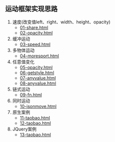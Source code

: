 ## 运动框架实现思路

1. 速度(改变值left、right、width、height、opacity)
   - [01-share.html](01-share.html)
   - [02-opacity.html](02-opacity.html)
2. 缓冲运动
   - [03-speed.html](03-speed.html)
3. 多物体运动
   - [04-moresport.html](04-moresport.html)
4. 任意值变化
   - [05-opacity.html](05-opacity.html)
   - [06-getstyle.html](06-getstyle.html)
   - [07-anyvalue.html](07-anyvalue.html)
   - [08-anyvalue.html](08-anyvalue.html)
5. 链式运动
   - [09-fn.html](09-fn.html)
6. 同时运动
   - [10-jsonmove.html](10-jsonmove.html)
7. 原生案例
   - [11-taobao.html](11-taobao.html)
   - [12-taobao.html](12-taobao.html)
8. JQuery案例
   - [13-taobao.html](13-taobao.html)
